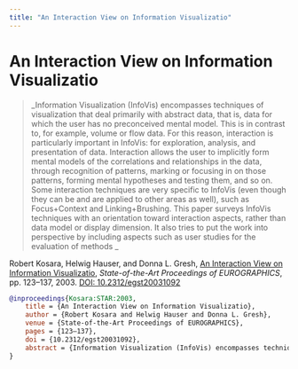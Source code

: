 ```yaml
---
title: "An Interaction View on Information Visualizatio"
---
```


# An Interaction View on Information Visualizatio

> _Information Visualization (InfoVis) encompasses techniques of visualization that deal primarily with abstract data, that is, data for which the user has no preconceived mental model. This is in contrast to, for example, volume or flow data. For this reason, interaction is particularly important in InfoVis: for exploration, analysis, and presentation of data. Interaction allows the user to implicitly form mental models of the correlations and relationships in the data, through recognition of patterns, marking or focusing in on those patterns, forming mental hypotheses and testing them, and so on. Some interaction techniques are very specific to InfoVis (even though they can be and are applied to other areas as well), such as Focus+Context and Linking+Brushing. This paper surveys InfoVis techniques with an orientation toward interaction aspects, rather than data model or display dimension. It also tries to put the work into perspective by including aspects such as user studies for the evaluation of methods _

Robert Kosara, Helwig Hauser, and Donna L. Gresh, <a href="https://media.eagereyes.org/papers/2003/Kosara-STAR-2003.pdf" target="_blank">An Interaction View on Information Visualizatio</a>, _State-of-the-Art Proceedings of EUROGRAPHICS_, pp. 123–137, 2003. <a href="https://dx.doi.org/10.2312/egst20031092" target="_new">DOI: 10.2312/egst20031092</a>


```bibtex
@inproceedings{Kosara:STAR:2003,
	title = {An Interaction View on Information Visualizatio},
	author = {Robert Kosara and Helwig Hauser and Donna L. Gresh},
	venue = {State-of-the-Art Proceedings of EUROGRAPHICS},
	pages = {123–137},
	doi = {10.2312/egst20031092},
	abstract = {Information Visualization (InfoVis) encompasses techniques of visualization that deal primarily with abstract data, that is, data for which the user has no preconceived mental model. This is in contrast to, for example, volume or flow data. For this reason, interaction is particularly important in InfoVis: for exploration, analysis, and presentation of data. Interaction allows the user to implicitly form mental models of the correlations and relationships in the data, through recognition of patterns, marking or focusing in on those patterns, forming mental hypotheses and testing them, and so on. Some interaction techniques are very specific to InfoVis (even though they can be and are applied to other areas as well), such as Focus+Context and Linking+Brushing. This paper surveys InfoVis techniques with an orientation toward interaction aspects, rather than data model or display dimension. It also tries to put the work into perspective by including aspects such as user studies for the evaluation of methods },
}
```

